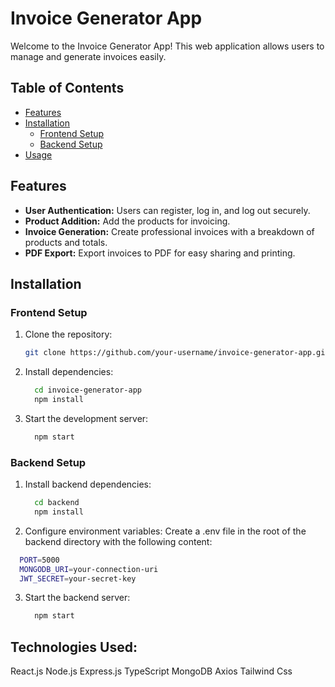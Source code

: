 # Invoice Generator App

Welcome to the Invoice Generator App! This web application allows users to manage and generate invoices easily.

## Table of Contents

- [Features](#features)
- [Installation](#installation)
  - [Frontend Setup](#frontend-setup)
  - [Backend Setup](#backend-setup)
- [Usage](#usage)
 

## Features

- **User Authentication:** Users can register, log in, and log out securely.
- **Product Addition:** Add the products for invoicing.
- **Invoice Generation:** Create professional invoices with a breakdown of products and totals.
- **PDF Export:** Export invoices to PDF for easy sharing and printing.


## Installation

### Frontend Setup

1. Clone the repository:

   ```bash
   git clone https://github.com/your-username/invoice-generator-app.git
   
2. Install dependencies:

   ```bash
     cd invoice-generator-app
     npm install

3. Start the development server:

   ```bash
     npm start


### Backend Setup

1. Install backend dependencies:

    ```bash
      cd backend
      npm install
    
2. Configure environment variables:
  Create a .env file in the root of the backend directory with the following content:
  ```bash
    PORT=5000
    MONGODB_URI=your-connection-uri
    JWT_SECRET=your-secret-key
  ```

3. Start the backend server:

   ```bash
     npm start
    ```


## Technologies Used:
React.js
Node.js
Express.js
TypeScript
MongoDB
Axios
Tailwind Css



   

